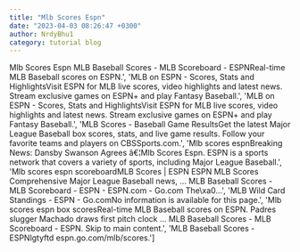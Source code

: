 ```yaml
---
title: "Mlb Scores Espn"
date: "2023-04-03 08:26:47 +0300"
author: NrdyBhu1
category: tutorial blog
---
```

Mlb Scores Espn
MLB Baseball Scores - MLB Scoreboard - ESPNReal-time MLB Baseball scores on ESPN.', 'MLB on ESPN - Scores, Stats and HighlightsVisit ESPN for MLB live scores, video highlights and latest news. Stream exclusive games on ESPN+ and play Fantasy Baseball.', 'MLB on ESPN - Scores, Stats and HighlightsVisit ESPN for MLB live scores, video highlights and latest news. Stream exclusive games on ESPN+ and play Fantasy Baseball.', 'MLB Scores - Baseball Game ResultsGet the latest Major League Baseball box scores, stats, and live game results. Follow your favorite teams and players on CBSSports.com.', 'Mlb scores espnBreaking News: Dansby Swanson Agrees â€¦Mlb Scores Espn. ESPN is a sports network that covers a variety of sports, including Major League Baseball.', 'Mlb scores espn scoreboardMLB Scores | ESPN ESPN MLB Scores Comprehensive Major League Baseball news, ... MLB Baseball Scores - MLB Scoreboard - ESPN - ESPN.com - Go.com The\xa0...', 'MLB Wild Card Standings - ESPN - Go.comNo information is available for this page.', 'Mlb scores espn box scoresReal-time MLB Baseball scores on ESPN. Padres slugger Machado draws first pitch clock ... MLB Baseball Scores - MLB Scoreboard - ESPN. Skip to main content.', 'MLB Baseball Scores - ESPNlgtyftd espn.go.com/mlb/scores.']